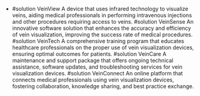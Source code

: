   - #solution VeinView
   A device that uses infrared technology to visualize veins, aiding medical professionals in performing intravenous injections and other procedures requiring access to veins.
   #solution VeinSense
   An innovative software solution that enhances the accuracy and efficiency of vein visualization, improving the success rate of medical procedures.
   #solution VeinTech
   A comprehensive training program that educates healthcare professionals on the proper use of vein visualization devices, ensuring optimal outcomes for patients.
   #solution VeinCare
   A maintenance and support package that offers ongoing technical assistance, software updates, and troubleshooting services for vein visualization devices.
   #solution VeinConnect
   An online platform that connects medical professionals using vein visualization devices, fostering collaboration, knowledge sharing, and best practice exchange.

